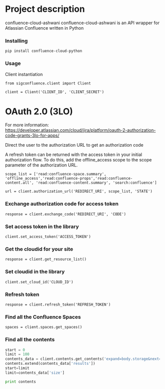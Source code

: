 # Project description
confluence-cloud-ashwani
confluence-cloud-ashwani is an API wrapper for Atlassian Confluence written in Python

### Installing
`pip install confluence-cloud-python`

### Usage
Client instantiation

`from sigconfluence.client import Client`

`client = Client('CLIENT_ID', 'CLIENT_SECRET')`

# OAuth 2.0 (3LO)

For more information: https://developer.atlassian.com/cloud/jira/platform/oauth-2-authorization-code-grants-3lo-for-apps/

Direct the user to the authorization URL to get an authorization code

A refresh token can be returned with the access token in your initial authorization flow. To do this, add the offline_access scope to the scope parameter of the authorization URL.

`scope_list = ['read:confluence-space.summary', 'offline_access','read:confluence-props','read:confluence-content.all', 'read:confluence-content.summary', 'search:confluence']`

`url = client.authorization_url('REDIRECT_URI', scope_list, 'STATE')`

### Exchange authorization code for access token

`response = client.exchange_code('REDIRECT_URI', 'CODE')`

### Set access token in the library

`client.set_access_token('ACCESS_TOKEN')`

### Get the cloudid for your site

`response = client.get_resource_list()`

### Set cloudid in the library

`client.set_cloud_id('CLOUD_ID')`

### Refresh token

`response = client.refresh_token('REFRESH_TOKEN')`

### Find all the Confluence Spaces

`spaces = client.spaces.get_spaces()`

### Find all the contents 

```python
start = 0
limit = 100
contents_data = client.contents.get_contents('expand=body.storage&next=true&limit='+str(limit)+'&start='+str(start))
contents.extend(contents_data['results'])
start=limit
limit=contents_data['size']

print contents
```

